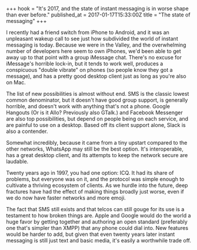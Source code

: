 +++
hook = "It's 2017, and the state of instant messaging is in worse shape than ever before."
published_at = 2017-01-17T15:33:00Z
title = "The state of messaging"
+++

I recently had a friend switch from iPhone to Android, and
it was an unpleasant wakeup call to see just how subdivided
the world of instant messaging is today. Because we were in
the Valley, and the overwhelming number of developers here
seem to own iPhones, we'd been able to get away up to that
point with a group iMessage chat. There's no excuse for
iMessage's horrible lock-in, but it tends to work well,
produces a conspicuous "double vibrate" on phones (so
people know they got a message), and has a pretty good
desktop client just as long as you're also on Mac.

The list of new possibilities is almost without end. SMS is
the classic lowest common denominator, but it doesn't have
good group support, is generally horrible, and doesn't work
with anything that's not a phone. Google Hangouts (Or is it
Allo? Previously also GTalk.) and Facebook Messenger are
also top possibilities, but depend on people being on each
service, and are painful to use on a desktop. Based off its
client support alone, Slack is also a contender.

Somewhat incredibly, because it came from a tiny upstart
compared to the other networks, WhatsApp may still be the
best option. It's interoperable, has a great desktop
client, and its attempts to keep the network secure are
laudable.

Twenty years ago in 1997, you had one option: ICQ. It had
its share of problems, but everyone was on it, and the
protocol was simple enough to cultivate a thriving
ecosystem of clients. As we hurdle into the future, deep
fractures have had the effect of making things broadly just
worse, even if we do now have faster networks and more
emoji.

The fact that SMS still exists and that telcos can still
gouge for its use is a testament to how broken things are.
Apple and Google would do the world a huge favor by getting
together and authoring an open standard (preferably one
that's simpler than XMPP) that any phone could dial into.
New features would be harder to add, but given that even
twenty years later instant messaging is still just text and
basic media, it's easily a worthwhile trade off.
